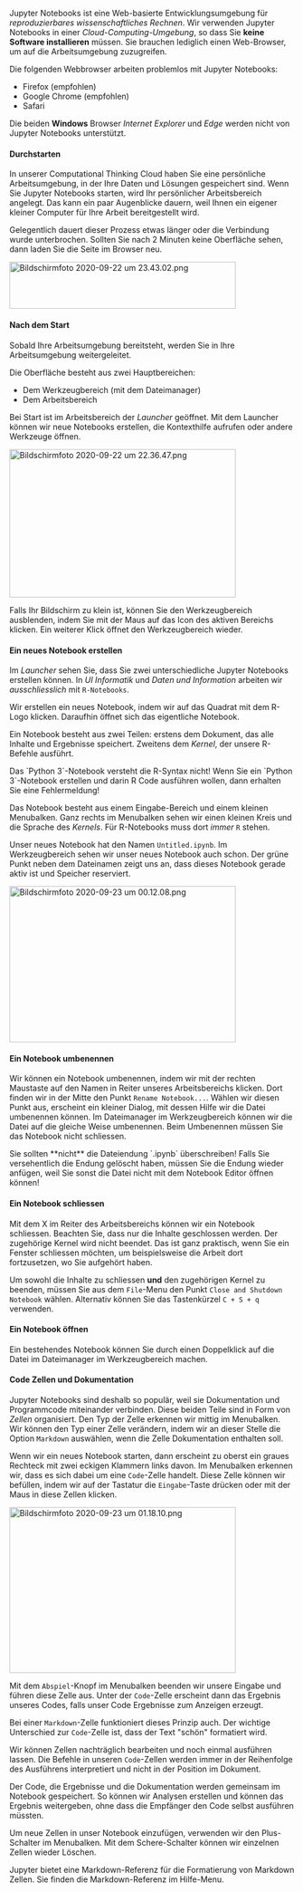 Jupyter Notebooks ist eine Web-basierte Entwicklungsumgebung für *reproduzierbares wissenschaftliches Rechnen*. Wir verwenden Jupyter Notebooks in einer *Cloud-Computing-Umgebung*, so dass Sie **keine Software installieren** müssen. Sie brauchen lediglich einen Web-Browser, um auf die Arbeitsumgebung zuzugreifen. 

Die folgenden Webbrowser arbeiten problemlos mit Jupyter Notebooks: 

* Firefox (empfohlen)
* Google Chrome (empfohlen)
* Safari

<p class="alert alert-danger"><i class="fa fa-lg fa-exclamation-triangle"></i> Die beiden <b>Windows</b> Browser <i>Internet Explorer</i> und <i>Edge</i> werden nicht von Jupyter Notebooks unterstützt.</p>

#### Durchstarten

In unserer Computational Thinking Cloud haben Sie eine persönliche Arbeitsumgebung, in der Ihre Daten und Lösungen gespeichert sind. 
Wenn Sie Jupyter Notebooks starten, wird Ihr persönlicher Arbeitsbereich angelegt. Das kann ein paar Augenblicke dauern, weil Ihnen ein eigener kleiner Computer für Ihre Arbeit bereitgestellt wird.

<p class="alert alert-warning">Gelegentlich dauert dieser Prozess etwas länger oder die Verbindung wurde unterbrochen. Sollten Sie nach 2 Minuten keine Oberfläche sehen, dann laden Sie die Seite im Browser neu.</p>

<a href="https://moodle.zhaw.ch/draftfile.php/11200/user/draft/940287871/Bildschirmfoto%202020-09-22%20um%2023.43.02.png"><img alt="Bildschirmfoto 2020-09-22 um 23.43.02.png" src="https://moodle.zhaw.ch/draftfile.php/11200/user/draft/940287871/s_Bildschirmfoto%202020-09-22%20um%2023.43.02.png" width="400" height="83.25266214908" /></a>

#### Nach dem Start

Sobald Ihre Arbeitsumgebung bereitsteht, werden Sie in Ihre Arbeitsumgebung weitergeleitet. 

Die Oberfläche besteht aus zwei Hauptbereichen: 

* Dem Werkzeugbereich (mit dem Dateimanager)
* Dem Arbeitsbereich

Bei Start ist im Arbeitsbereich der *Launcher* geöffnet. Mit dem Launcher können wir neue Notebooks erstellen, die Kontexthilfe aufrufen oder andere Werkzeuge öffnen. 

<a href="https://moodle.zhaw.ch/draftfile.php/11200/user/draft/940287871/Bildschirmfoto%202020-09-22%20um%2022.36.47.png"><img alt="Bildschirmfoto 2020-09-22 um 22.36.47.png" src="https://moodle.zhaw.ch/draftfile.php/11200/user/draft/940287871/s_Bildschirmfoto%202020-09-22%20um%2022.36.47.png" width="400" height="262.40875912409" /></a>

<p class="alert alert-info">Falls Ihr Bildschirm zu klein ist, können Sie den Werkzeugbereich ausblenden, indem Sie mit der Maus auf das Icon des  aktiven Bereichs klicken. Ein weiterer Klick öffnet den Werkzeugbereich wieder.</p>

#### Ein neues Notebook erstellen

Im *Launcher* sehen Sie, dass Sie zwei unterschiedliche Jupyter Notebooks erstellen können. In *UI Informatik* und *Daten und Information* arbeiten wir *ausschliesslich* mit `R-Notebooks`.

Wir erstellen ein neues Notebook, indem wir auf das Quadrat mit dem R-Logo klicken. Daraufhin öffnet sich das eigentliche Notebook. 

<p class="alert alert-info">Ein Notebook besteht aus zwei Teilen: erstens dem Dokument, das alle Inhalte und Ergebnisse speichert. Zweitens dem <i>Kernel</i>, der unsere R-Befehle ausführt.</p>

<p class="alert alert-danger" markdown="1">
Das `Python 3`-Notebook versteht die R-Syntax nicht! Wenn Sie ein `Python 3`-Notebook erstellen und darin R Code ausführen wollen, dann erhalten Sie eine Fehlermeldung! 
</p>

Das Notebook besteht aus einem Eingabe-Bereich und einem kleinen Menubalken. Ganz rechts im Menubalken sehen wir einen kleinen Kreis und die Sprache des *Kernels*. Für R-Notebooks muss dort *immer* `R` stehen. 

Unser neues Notebook hat den Namen `Untitled.ipynb`. Im Werkzeugbereich sehen wir unser neues Notebook auch schon. Der grüne Punkt neben dem Dateinamen zeigt uns an, dass dieses Notebook gerade aktiv ist und Speicher reserviert.

<a href="https://moodle.zhaw.ch/draftfile.php/11200/user/draft/940287871/Bildschirmfoto%202020-09-23%20um%2000.12.08.png"><img alt="Bildschirmfoto 2020-09-23 um 00.12.08.png" src="https://moodle.zhaw.ch/draftfile.php/11200/user/draft/940287871/s_Bildschirmfoto%202020-09-23%20um%2000.12.08.png" width="400" height="275.96899224806" /></a>

#### Ein Notebook umbenennen

Wir können ein Notebook umbenennen, indem wir mit der rechten Maustaste auf den Namen in Reiter unseres Arbeitsbereichs klicken. Dort finden wir in der Mitte den Punkt `Rename Notebook...`. Wählen wir diesen Punkt aus, erscheint ein kleiner Dialog, mit dessen Hilfe wir die Datei umbenennen können. Im Dateimanager im Werkzeugbereich können wir die Datei auf die gleiche Weise umbenennen. Beim Umbenennen müssen Sie das Notebook nicht schliessen. 

<p class="alert alert-warning" markdown="1">
Sie sollten **nicht** die Dateiendung `.ipynb` überschreiben! Falls Sie versehentlich die Endung gelöscht haben, müssen Sie die Endung wieder anfügen, weil Sie sonst die Datei nicht mit dem Notebook Editor öffnen können!
</p>

#### Ein Notebook schliessen

Mit dem X im Reiter des Arbeitsbereichs können wir ein Notebook schliessen. Beachten Sie, dass nur die Inhalte geschlossen werden. Der zugehörige Kernel wird nicht beendet. Das ist ganz praktisch, wenn Sie ein Fenster schliessen möchten, um beispielsweise die Arbeit dort fortzusetzen, wo Sie aufgehört haben. 

Um sowohl die Inhalte zu schliessen **und** den zugehörigen Kernel zu beenden, müssen Sie aus dem `File`-Menu den Punkt `Close and Shutdown Notebook` wählen. Alternativ können Sie das Tastenkürzel `C + S + q` verwenden.

#### Ein Notebook öffnen

Ein bestehendes Notebook können Sie durch einen Doppelklick auf die Datei im Dateimanager im Werkzeugbereich machen. 

#### Code Zellen und Dokumentation

Jupyter Notebooks sind deshalb so populär, weil sie Dokumentation und Programmcode miteinander verbinden. Diese beiden Teile sind in Form von *Zellen* organisiert. Den Typ der Zelle erkennen wir mittig im Menubalken. Wir können den Typ einer Zelle verändern, indem wir an dieser Stelle die Option `Markdown` auswählen, wenn die Zelle Dokumentation enthalten soll. 

Wenn wir ein neues Notebook starten, dann erscheint zu oberst ein graues Rechteck mit zwei eckigen Klammern links davon. Im Menubalken erkennen wir, dass es sich dabei um eine `Code`-Zelle handelt. Diese Zelle können wir befüllen, indem wir auf der Tastatur die `Eingabe`-Taste drücken oder mit der Maus in diese Zellen klicken.

<a href="https://moodle.zhaw.ch/draftfile.php/11200/user/draft/940287871/Bildschirmfoto%202020-09-23%20um%2001.18.10.png" title="Notebook mit Dokumentation, Code und Ergebnissen"><img alt="Bildschirmfoto 2020-09-23 um 01.18.10.png" src="https://moodle.zhaw.ch/draftfile.php/11200/user/draft/940287871/s_Bildschirmfoto%202020-09-23%20um%2001.18.10.png" width="400" height="293.25153374233" /></a>

Mit dem `Abspiel`-Knopf im Menubalken beenden wir unsere Eingabe und führen diese Zelle aus. Unter der `Code`-Zelle erscheint dann das Ergebnis unseres Codes, falls unser Code Ergebnisse zum Anzeigen erzeugt. 

Bei einer `Markdown`-Zelle funktioniert dieses Prinzip auch. Der wichtige Unterschied zur `Code`-Zelle ist, dass der Text "schön" formatiert wird.

Wir können Zellen nachträglich bearbeiten und noch einmal ausführen lassen. Die Befehle in unseren `Code`-Zellen werden immer in der Reihenfolge des Ausführens interpretiert und nicht in der Position im Dokument. 

Der Code, die Ergebnisse und die Dokumentation werden gemeinsam im Notebook gespeichert. So können wir Analysen erstellen und können das Ergebnis weitergeben, ohne dass die Empfänger den Code selbst ausführen müssten. 

Um neue Zellen in unser Notebook einzufügen, verwenden wir den Plus-Schalter im Menubalken. Mit dem Schere-Schalter können wir einzelnen Zellen wieder Löschen. 

<p class="alert alert-info">
Jupyter bietet eine Markdown-Referenz für die Formatierung von Markdown Zellen. Sie finden die Markdown-Referenz im Hilfe-Menu.
</p>
